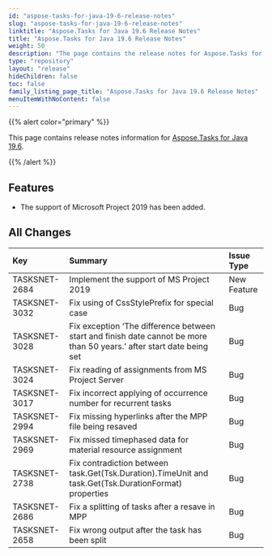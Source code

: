```yaml
---
id: "aspose-tasks-for-java-19-6-release-notes"
slug: "aspose-tasks-for-java-19-6-release-notes"
linktitle: "Aspose.Tasks for Java 19.6 Release Notes"
title: "Aspose.Tasks for Java 19.6 Release Notes"
weight: 50
description: "The page contains the release notes for Aspose.Tasks for Java 19.6."
type: "repository"
layout: "release"
hideChildren: false
toc: false
family_listing_page_title: "Aspose.Tasks for Java 19.6 Release Notes"
menuItemWithNoContent: false
---
```


{{% alert color="primary" %}}

This page contains release notes information for [Aspose.Tasks for Java 19.6](https://releases.aspose.com/tasks/java/new-releases/aspose.tasks-for-java-19.6/).

{{% /alert %}}

## **Features**
- The support of Microsoft Project 2019 has been added.

## **All Changes**

|**Key**|**Summary**|**Issue Type**|
| :- | :- | :- |
|TASKSNET-2684|Implement the support of MS Project 2019|New Feature|
|TASKSNET-3032|Fix using of CssStylePrefix for special case|Bug|
|TASKSNET-3028|Fix exception ‘The difference between start and finish date cannot be more than 50 years.’ after start date being set|Bug|
|TASKSNET-3024|Fix reading of assignments from MS Project Server|Bug|
|TASKSNET-3017|Fix incorrect applying of occurrence number for recurrent tasks|Bug|
|TASKSNET-2994|Fix missing hyperlinks after the MPP file being resaved|Bug|
|TASKSNET-2969|Fix missed timephased data for material resource assignment|Bug|
|TASKSNET-2738|Fix contradiction between task.Get(Tsk.Duration).TimeUnit and task.Get(Tsk.DurationFormat) properties|Bug|
|TASKSNET-2686|Fix a splitting of tasks after a resave in MPP|Bug|
|TASKSNET-2658|Fix wrong output after the task has been split|Bug|
